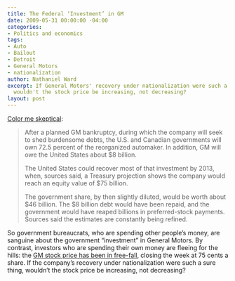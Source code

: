 ```yaml
---
title: The Federal ‘Investment’ in GM
date: 2009-05-31 00:00:00 -04:00
categories:
- Politics and economics
tags:
- Auto
- Bailout
- Detroit
- General Motors
- nationalization
author: Nathaniel Ward
excerpt: If General Motors' recovery under nationalization were such a sure thing,
  wouldn't the stock price be increasing, not decreasing?
layout: post
---
```


[Color me skeptical][1]:

> After a planned GM bankruptcy, during which the company will seek to shed burdensome debts, the U.S. and Canadian governments will own 72.5 percent of the reorganized automaker. In addition, GM will owe the United States about $8 billion.
> 
> The United States could recover most of that investment by 2013, when, sources said, a Treasury projection shows the company would reach an equity value of $75 billion.
> 
> The government share, by then slightly diluted, would be worth about $46 billion. The $8 billion debt would have been repaid, and the government would have reaped billions in preferred-stock payments. Sources said the estimates are constantly being refined.

So government bureaucrats, who are spending other people’s money, are sanguine about the government “investment” in General Motors. By contrast, investors who are spending their own money are fleeing for the hills: the [GM stock price has been in free-fall][2], closing the week at 75 cents a share. If the company’s recovery under nationalization were such a sure thing, wouldn’t the stock price be increasing, not decreasing?

 [1]: http://www.washingtonpost.com/wp-dyn/content/article/2009/05/29/AR2009052901883.html
 [2]: http://www.google.com/finance?chdnp=1&chdd=1&chds=1&chdv=1&chvs=maximized&chdeh=0&chdet=1243826224255&chddm=6904&q=NYSE:GM&ntsp=0